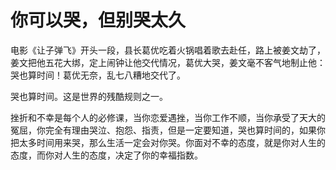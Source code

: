 # 你可以哭，但别哭太久

电影《让子弹飞》开头一段，县长葛优吃着火锅唱着歌去赴任，路上被姜文劫了，姜文把他五花大绑，定上闹钟让他交代情况，葛优大哭，姜文毫不客气地制止他：哭也算时间！葛优无奈，乱七八糟地交代了。 

哭也算时间。这是世界的残酷规则之一。 

挫折和不幸是每个人的必修课，当你恋爱遇挫，当你工作不顺，当你承受了天大的冤屈，你完全有理由哭泣、抱怨、指责，但是一定要知道，哭也算时间的，如果你把太多时间用来哭，那么生活一定会对你哭。你面对不幸的态度，就是你对人生的态度，而你对人生的态度，决定了你的幸福指数。